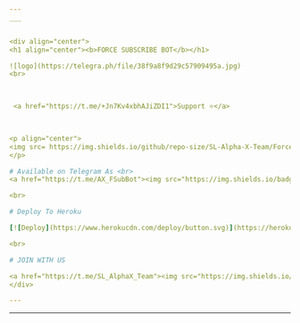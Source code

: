 ```yaml
---
___


<div align="center">
<h1 align="center"><b>FORCE SUBSCRIBE BOT</b></h1>

![logo](https://telegra.ph/file/38f9a8f9d29c57909495a.jpg)
<br>


   
 <a href="https://t.me/+Jn7Kv4xbhAJiZDI1">Support ⭐</a>
    


<p align="center">
<img src= https://img.shields.io/github/repo-size/SL-Alpha-X-Team/ForceSubscribeBot?color=green&label=Repo%20total%20size&style=plastic></center>
</p>

# Available on Telegram As <br>
<a href="https://t.me/AX_FSubBot"><img src="https://img.shields.io/badge/SEE-TELEGRAM%20BOT-white.svg?logo=Telegram"></a>

<br>

# Deploy To Heroku

[![Deploy](https://www.herokucdn.com/deploy/button.svg)](https://heroku.com/deploy?template=https://github.com/SL-Alpha-X-Team/ForceSubscribeBot)

<br>

# JOIN WITH US

<a href="https://t.me/SL_AlphaX_Team"><img src="https://img.shields.io/badge/Join-Telegram%20Group-red.svg?logo=Telegram"></a>
</div>

---
```

___
